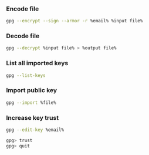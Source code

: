 ### Encode file

```bash
gpg --encrypt --sign --armor -r %email% %input file%
```

### Decode file

```bash
gpg --decrypt %input file% > %output file%
```

### List all imported keys

```bash
gpg --list-keys
```

### Import public key

```bash
gpg --import %file%
```

### Increase key trust

```bash
gpg --edit-key %email%

gpg> trust
gpg> quit
```
